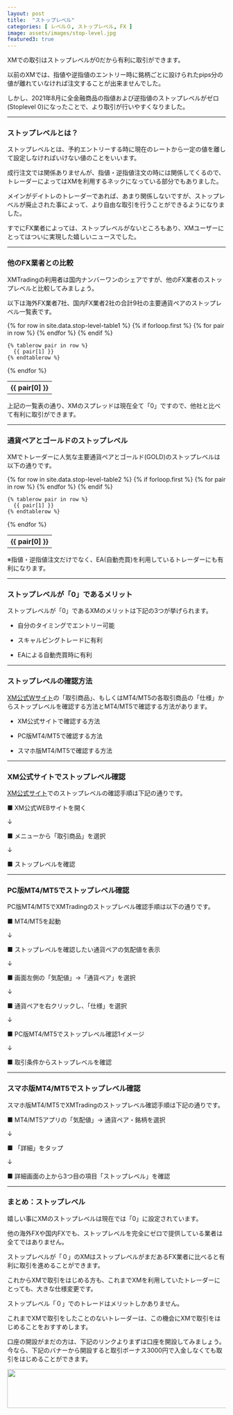 ```yaml
---
layout: post
title:  "ストップレベル"
categories: [ レベル０, ストップレベル, FX ]
image: assets/images/stop-level.jpg
featured3: true
---
```

XMでの取引はストップレベルが0だから有利に取引ができます。

以前のXMでは、指値や逆指値のエントリー時に銘柄ごとに設けられたpips分の値が離れていなければ注文することが出来ませんでした。

しかし、2021年8月に全金融商品の指値および逆指値のストップレベルがゼロ(Stoplevel 0)になったことで、より取引が行いやすくなりました。

<hr>

### ストップレベルとは？


ストップレベルとは、予約エントリーする時に現在のレートから一定の値を離して設定しなければいけない値のことをいいます。

成行注文では関係ありませんが、指値・逆指値注文の時には関係してくるので、トレーダーによってはXMを利用するネックになっている部分でもありました。

メインがデイトレのトレーダーであれば、あまり関係しないですが、ストップレベルが廃止された事によって、より自由な取引を行うことができるようになりました。

すでにFX業者によっては、ストップレベルがないところもあり、XMユーザーにとってはついに実現した嬉しいニュースでした。


<hr>

### 他のFX業者との比較

XMTradingの利用者は国内ナンバーワンのシェアですが、他のFX業者のストップレベルと比較してみましょう。

以下は海外FX業者7社、国内FX業者2社の合計9社の主要通貨ペアのストップレベル一覧表です。

<table>
  {% for row in site.data.stop-level-table1 %}
    {% if forloop.first %}
    <tr>
      {% for pair in row %}
        <th>{{ pair[0] }}</th>
      {% endfor %}
    </tr>
    {% endif %}

    {% tablerow pair in row %}
      {{ pair[1] }}
    {% endtablerow %}
  {% endfor %}
</table>

上記の一覧表の通り、XMのスプレッドは現在全て「0」ですので、他社と比べて有利に取引ができます。

<hr>

### 通貨ペアとゴールドのストップレベル

XMでトレーダーに人気な主要通貨ペアとゴールド(GOLD)のストップレベルは以下の通りです。

<table>
  {% for row in site.data.stop-level-table2 %}
    {% if forloop.first %}
    <tr>
      {% for pair in row %}
        <th>{{ pair[0] }}</th>
      {% endfor %}
    </tr>
    {% endif %}

    {% tablerow pair in row %}
      {{ pair[1] }}
    {% endtablerow %}
  {% endfor %}
</table>

※指値・逆指値注文だけでなく、EA(自動売買)を利用しているトレーダーにも有利になります。

<hr>


### ストップレベルが「0」であるメリット

ストップレベルが「0」であるXMのメリットは下記の3つが挙げられます。

+ 自分のタイミングでエントリー可能

+ スキャルピングトレードに有利

+ EAによる自動売買時に有利


<hr>

### ストップレベルの確認方法

<a href="https://clicks.affstrack.com/c?c=550036&l=ja&p=0">XM公式Wサイト</a>の「取引商品」、もしくはMT4/MT5の各取引商品の「仕様」からストップレベルを確認する方法とMT4/MT5で確認する方法があります。

+ XM公式サイトで確認する方法

+ PC版MT4/MT5で確認する方法

+ スマホ版MT4/MT5で確認する方法

<hr>

### XM公式サイトでストップレベル確認

<a href="https://clicks.affstrack.com/c?c=550036&l=ja&p=0">XM公式サイト</a>でのストップレベルの確認手順は下記の通りです。

■ XM公式WEBサイトを開く

↓

■ メニューから「取引商品」を選択

↓

■ ストップレベルを確認


<hr>

### PC版MT4/MT5でストップレベル確認

PC版MT4/MT5でXMTradingのストップレベル確認手順は以下の通りです。

■ MT4/MT5を起動

↓

■ ストップレベルを確認したい通貨ペアの気配値を表示

↓

■ 画面左側の「気配値」→「通貨ペア」を選択

↓

■ 通貨ペアを右クリックし、「仕様」を選択

↓

■ PC版MT4/MT5でストップレベル確認1イメージ

↓

■ 取引条件からストップレベルを確認


<hr>

### スマホ版MT4/MT5でストップレベル確認


スマホ版MT4/MT5でXMTradingのストップレベル確認手順は下記の通りです。

■ MT4/MT5アプリの「気配値」→ 通貨ペア・銘柄を選択

↓

■ 「詳細」をタップ

↓

■ 詳細画面の上から3つ目の項目「ストップレベル」を確認


<hr>

### まとめ：ストップレベル

嬉しい事にXMのストップレベルは現在では「0」に設定されています。

他の海外FXや国内FXでも、ストップレベルを完全にゼロで提供している業者は全てではありません。

ストップレベルが「０」のXMはストップレベルがまだあるFX業者に比べると有利に取引を進めることができます。

これからXMで取引をはじめる方も、これまでXMを利用していたトレーダーにとっても、大きな仕様変更です。

ストップレベル「０」でのトレードはメリットしかありません。

これまでXMで取引をしたことのないトレーダーは、この機会にXMで取引をはじめることをおすすめします。

口座の開設がまだの方は、下記のリンクよりまずは口座を開設してみましょう。
今なら、下記のバナーから開設すると取引ボーナス3000円で入金しなくても取引をはじめることができます。

<a href="https://clicks.affstrack.com/c?m=9257&c=550036" referrerpolicy="no-referrer-when-downgrade"><img src="https://ads.affstrack.com/i/9257?c=550036" width="728" height="90" referrerpolicy="no-referrer-when-downgrade"/></a>